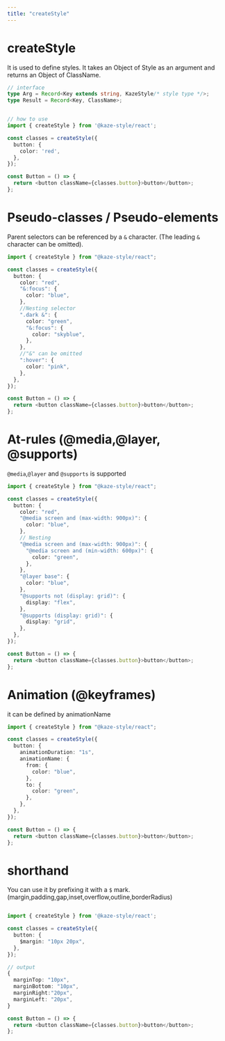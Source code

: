 ```yaml
---
title: "createStyle"
---
```


# createStyle

It is used to define styles.
It takes an Object of Style as an argument and returns an Object of ClassName.

```ts
// interface
type Arg = Record<Key extends string, KazeStyle/* style type */>;
type Result = Record<Key, ClassName>;


// how to use
import { createStyle } from '@kaze-style/react';

const classes = createStyle({
  button: {
    color: 'red',
  },
});

const Button = () => {
  return <button className={classes.button}>button</button>;
};
```

# Pseudo-classes / Pseudo-elements

Parent selectors can be referenced by a `&` character.
(The leading `&` character can be omitted).

```ts
import { createStyle } from "@kaze-style/react";

const classes = createStyle({
  button: {
    color: "red",
    "&:focus": {
      color: "blue",
    },
    //Nesting selector
    ".dark &": {
      color: "green",
      "&:focus": {
        color: "skyblue",
      },
    },
    //"&" can be omitted
    ":hover": {
      color: "pink",
    },
  },
});

const Button = () => {
  return <button className={classes.button}>button</button>;
};
```

# At-rules (@media,@layer, @supports)

`@media`,`@layer` and `@supports` is supported

```ts
import { createStyle } from "@kaze-style/react";

const classes = createStyle({
  button: {
    color: "red",
    "@media screen and (max-width: 900px)": {
      color: "blue",
    },
    // Nesting
    "@media screen and (max-width: 900px)": {
      "@media screen and (min-width: 600px)": {
        color: "green",
      },
    },
    "@layer base": {
      color: "blue",
    },
    "@supports not (display: grid)": {
      display: "flex",
    },
    "@supports (display: grid)": {
      display: "grid",
    },
  },
});

const Button = () => {
  return <button className={classes.button}>button</button>;
};
```

# Animation (@keyframes)

it can be defined by animationName

```ts
import { createStyle } from "@kaze-style/react";

const classes = createStyle({
  button: {
    animationDuration: "1s",
    animationName: {
      from: {
        color: "blue",
      },
      to: {
        color: "green",
      },
    },
  },
});

const Button = () => {
  return <button className={classes.button}>button</button>;
};
```

# shorthand

You can use it by prefixing it with a `$` mark.
(margin,padding,gap,inset,overflow,outline,borderRadius)

```ts

import { createStyle } from '@kaze-style/react';

const classes = createStyle({
  button: {
    $margin: "10px 20px",
  },
});

// output
{
  marginTop: "10px",
  marginBottom: "10px",
  marginRight:"20px",
  marginLeft: "20px",
}

const Button = () => {
  return <button className={classes.button}>button</button>;
};
```
